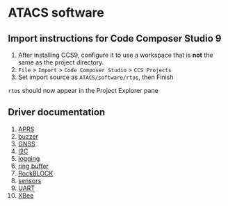 # ATACS software
## Import instructions for Code Composer Studio 9
1. After installing CCS9, configure it to use a workspace that is **not** the same as the project directory.
2. `File` > `Import` > `Code Composer Studio` > `CCS Projects`
3. Set import source as `ATACS/software/rtos`, then Finish

`rtos` should now appear in the Project Explorer pane

## Driver documentation
1. [APRS](./aprs/README.md)
2. [buzzer](./buzzer/README.md)
3. [GNSS](./gnss/README.md)
4. [I2C](./I2C/README.md)
5. [logging](./logging/README.md)
6. [ring buffer](./ring_buff/README.md)
7. [RockBLOCK](./rockBLOCK/README.md)
8. [sensors](./sensors/README.md)
9. [UART](./uart/README.md)
10. [XBee](./XBee/README.md)

